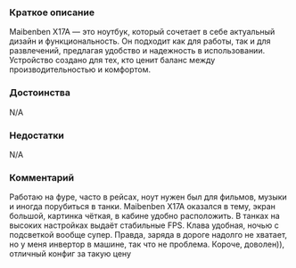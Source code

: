 ### **Краткое описание**
Maibenben X17A — это ноутбук, который сочетает в себе актуальный дизайн и функциональность. Он подходит как для работы, так и для развлечений, предлагая удобство и надежность в использовании. Устройство создано для тех, кто ценит баланс между производительностью и комфортом.

### **Достоинства**
N/A

### **Недостатки**
N/A

### **Комментарий**
Работаю на фуре, часто в рейсах, ноут нужен был для фильмов, музыки и иногда порубиться в танки. Maibenben X17A оказался в тему, экран большой, картинка чёткая, в кабине удобно расположить. В танках на высоких настройках выдаёт стабильные FPS. Клава удобная, ночью с подсветкой вообще супер. Правда, заряда в дороге надолго не хватает, но у меня инвертор в машине, так что не проблема. Короче, доволен)), отличный конфиг за такую цену
